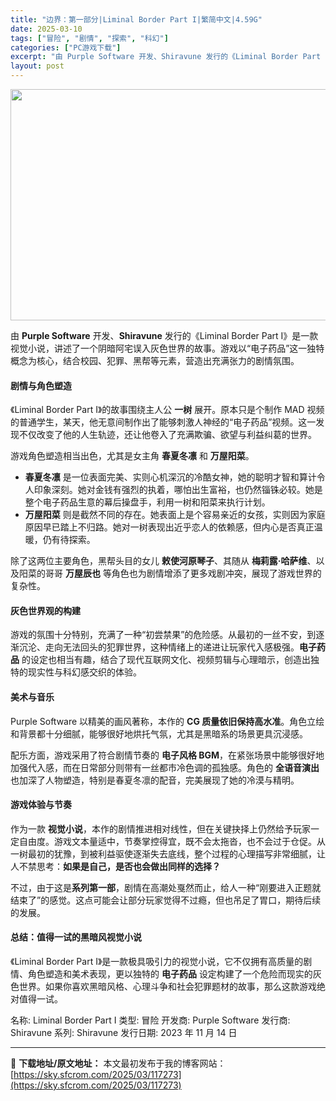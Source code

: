 ```yaml
---
title: "边界：第一部分|Liminal Border Part I|繁简中文|4.59G"
date: 2025-03-10
tags: ["冒险", "剧情", "探索", "科幻"]
categories: ["PC游戏下载"]
excerpt: "由 Purple Software 开发、Shiravune 发行的《Liminal Border Part I》是一款视觉小说，讲述了一个阴暗阿宅误入灰色世界的故事。游戏以“电子药品”这一独特概念为核心，结合校园、犯罪、黑帮等元素，营造出充满张力的剧情氛围。 剧情与角色塑造 《Liminal Bo&hellip;"
layout: post
---
```


<img class="aligncenter size-full wp-image-117274" src="https://sky.sfcrom.com/wp-content/uploads/2025/03/2025030923280085.webp" alt="" width="660" height="370" />
<p data-start="65" data-end="205">由 <strong data-start="67" data-end="86">Purple Software</strong> 开发、<strong data-start="90" data-end="103">Shiravune</strong> 发行的《Liminal Border Part I》是一款视觉小说，讲述了一个阴暗阿宅误入灰色世界的故事。游戏以“电子药品”这一独特概念为核心，结合校园、犯罪、黑帮等元素，营造出充满张力的剧情氛围。</p>

<h4 data-start="207" data-end="225"><strong data-start="212" data-end="223">剧情与角色塑造</strong></h4>
<p data-start="226" data-end="356">《Liminal Border Part I》的故事围绕主人公 <strong data-start="258" data-end="264">一树</strong> 展开。原本只是个制作 MAD 视频的普通学生，某天，他无意间制作出了能够刺激人神经的“电子药品”视频。这一发现不仅改变了他的人生轨迹，还让他卷入了充满欺骗、欲望与利益纠葛的世界。</p>
<p data-start="358" data-end="398">游戏角色塑造相当出色，尤其是女主角 <strong data-start="376" data-end="384">春夏冬凛</strong> 和 <strong data-start="387" data-end="395">万屋阳菜</strong>。</p>

<ul data-start="400" data-end="591">
 	<li data-start="400" data-end="505"><strong data-start="402" data-end="410">春夏冬凛</strong> 是一位表面完美、实则心机深沉的冷酷女神，她的聪明才智和算计令人印象深刻。她对金钱有强烈的执着，哪怕出生富裕，也仍然锱铢必较。她是整个电子药品生意的幕后操盘手，利用一树和阳菜来执行计划。</li>
 	<li data-start="506" data-end="591"><strong data-start="508" data-end="516">万屋阳菜</strong> 则是截然不同的存在。她表面上是个容易亲近的女孩，实则因为家庭原因早已踏上不归路。她对一树表现出近乎恋人的依赖感，但内心是否真正温暖，仍有待探索。</li>
</ul>
<p data-start="593" data-end="686">除了这两位主要角色，黑帮头目的女儿 <strong data-start="611" data-end="621">敕使河原琴子</strong>、其随从 <strong data-start="626" data-end="637">梅莉露·哈萨维</strong>、以及阳菜的哥哥 <strong data-start="646" data-end="654">万屋辰也</strong> 等角色也为剧情增添了更多戏剧冲突，展现了游戏世界的复杂性。</p>

<h4 data-start="688" data-end="707"><strong data-start="693" data-end="705">灰色世界观的构建</strong></h4>
<p data-start="708" data-end="838">游戏的氛围十分特别，充满了一种“初尝禁果”的危险感。从最初的一丝不安，到逐渐沉沦、走向无法回头的犯罪世界，这种情绪上的递进让玩家代入感极强。<strong data-start="778" data-end="786">电子药品</strong> 的设定也相当有趣，结合了现代互联网文化、视频剪辑与心理暗示，创造出独特的现实性与科幻感交织的体验。</p>

<h4 data-start="840" data-end="856"><strong data-start="845" data-end="854">美术与音乐</strong></h4>
<p data-start="857" data-end="943">Purple Software 以精美的画风著称，本作的 <strong data-start="886" data-end="902">CG 质量依旧保持高水准</strong>。角色立绘和背景都十分细腻，能够很好地烘托气氛，尤其是黑暗系的场景更具沉浸感。</p>
<p data-start="945" data-end="1063">配乐方面，游戏采用了符合剧情节奏的 <strong data-start="963" data-end="975">电子风格 BGM</strong>，在紧张场景中能够很好地加强代入感，而在日常部分则带有一丝都市冷色调的孤独感。角色的 <strong data-start="1018" data-end="1027">全语音演出</strong> 也加深了人物塑造，特别是春夏冬凛的配音，完美展现了她的冷漠与精明。</p>

<h4 data-start="1065" data-end="1083"><strong data-start="1070" data-end="1081">游戏体验与节奏</strong></h4>
<p data-start="1084" data-end="1226">作为一款 <strong data-start="1089" data-end="1097">视觉小说</strong>，本作的剧情推进相对线性，但在关键抉择上仍然给予玩家一定自由度。游戏文本量适中，节奏掌控得宜，既不会太拖沓，也不会过于仓促。从一树最初的犹豫，到被利益驱使逐渐失去底线，整个过程的心理描写非常细腻，让人不禁思考：<strong data-start="1202" data-end="1224">如果是自己，是否也会做出同样的选择？</strong></p>
<p data-start="1228" data-end="1310">不过，由于这是<strong data-start="1235" data-end="1244">系列第一部</strong>，剧情在高潮处戛然而止，给人一种“刚要进入正题就结束了”的感觉。这点可能会让部分玩家觉得不过瘾，但也吊足了胃口，期待后续的发展。</p>

<h4 data-start="1312" data-end="1338"><strong data-start="1317" data-end="1336">总结：值得一试的黑暗风视觉小说</strong></h4>
<p data-start="1339" data-end="1471">《Liminal Border Part I》是一款极具吸引力的视觉小说，它不仅拥有高质量的剧情、角色塑造和美术表现，更以独特的 <strong data-start="1404" data-end="1412">电子药品</strong> 设定构建了一个危险而现实的灰色世界。如果你喜欢黑暗风格、心理斗争和社会犯罪题材的故事，那么这款游戏绝对值得一试。</p>
名称: Liminal Border Part I
类型: 冒险
开发商: Purple Software
发行商: Shiravune
系列: Shiravune
发行日期: 2023 年 11 月 14 日

---
📖 **下载地址/原文地址：** 本文最初发布于我的博客网站：[https://sky.sfcrom.com/2025/03/117273](https://sky.sfcrom.com/2025/03/117273)
